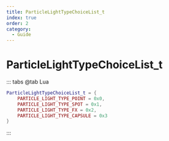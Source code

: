 ```yaml
---
title: ParticleLightTypeChoiceList_t
index: true
order: 2
category:
  - Guide
---
```


# ParticleLightTypeChoiceList_t
::: tabs
@tab Lua
```lua
ParticleLightTypeChoiceList_t = {
    PARTICLE_LIGHT_TYPE_POINT = 0x0,
    PARTICLE_LIGHT_TYPE_SPOT = 0x1,
    PARTICLE_LIGHT_TYPE_FX = 0x2,
    PARTICLE_LIGHT_TYPE_CAPSULE = 0x3
}
```
:::